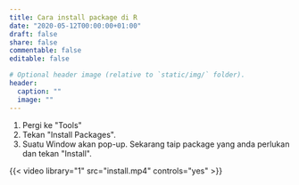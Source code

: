 ```yaml
---
title: Cara install package di R
date: "2020-05-12T00:00:00+01:00"
draft: false
share: false
commentable: false
editable: false

# Optional header image (relative to `static/img/` folder).
header:
  caption: ""
  image: ""
---
```


1. Pergi ke "Tools"
2. Tekan "Install Packages".
3. Suatu Window akan pop-up. Sekarang taip package yang anda perlukan dan tekan "Install".

{{< video library="1" src="install.mp4" controls="yes" >}}
